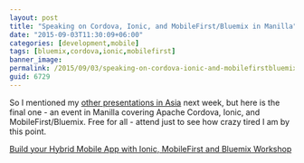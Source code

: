 ```yaml
---
layout: post
title: "Speaking on Cordova, Ionic, and MobileFirst/Bluemix in Manilla"
date: "2015-09-03T11:30:09+06:00"
categories: [development,mobile]
tags: [bluemix,cordova,ionic,mobilefirst]
banner_image: 
permalink: /2015/09/03/speaking-on-cordova-ionic-and-mobilefirstbluemix-in-manilla
guid: 6729
---
```


So I mentioned my <a href="http://www.raymondcamden.com/2015/08/31/upcoming-ionicbluemix-presentations-in-asia">other presentations in Asia</a> next week, but here is the final one - an event in Manilla covering Apache Cordova, Ionic, and MobileFirst/Bluemix. Free for all - attend just to see how crazy tired I am by this point.

<a href="http://www.meetup.com/Manila-IBM-Bluemix-Cloud-Computing-and-PaaS-Meetup/events/224664318/">Build your Hybrid Mobile App with Ionic, MobileFirst and Bluemix Workshop</a>